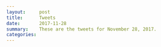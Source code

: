 ```yaml
---
layout:     post
title:      Tweets
date:       2017-11-28
summary:    These are the tweets for November 28, 2017.
categories:
---
```


